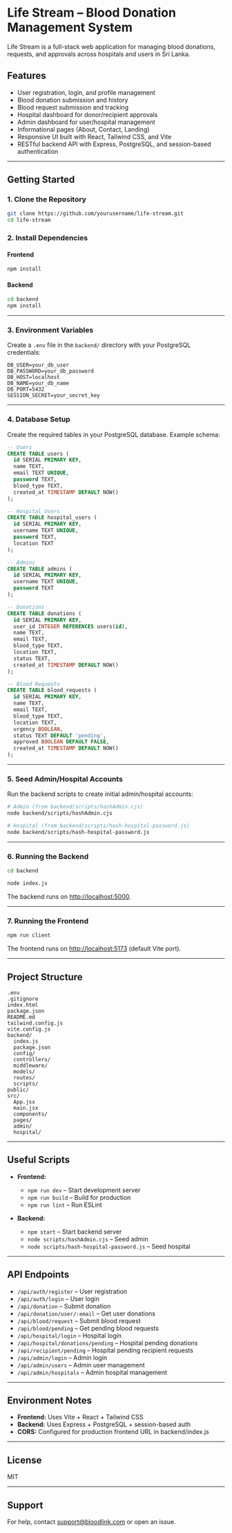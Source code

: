 # Life Stream – Blood Donation Management System

Life Stream is a full-stack web application for managing blood donations, requests, and approvals across hospitals and users in Sri Lanka.

## Features

- User registration, login, and profile management
- Blood donation submission and history
- Blood request submission and tracking
- Hospital dashboard for donor/recipient approvals
- Admin dashboard for user/hospital management
- Informational pages (About, Contact, Landing)
- Responsive UI built with React, Tailwind CSS, and Vite
- RESTful backend API with Express, PostgreSQL, and session-based authentication

---

## Getting Started

### 1. Clone the Repository

```sh
git clone https://github.com/yourusername/life-stream.git
cd life-stream
```

### 2. Install Dependencies

#### Frontend

```sh
npm install
```

#### Backend

```sh
cd backend
npm install
```

---

### 3. Environment Variables

Create a `.env` file in the `backend/` directory with your PostgreSQL credentials:

```
DB_USER=your_db_user
DB_PASSWORD=your_db_password
DB_HOST=localhost
DB_NAME=your_db_name
DB_PORT=5432
SESSION_SECRET=your_secret_key
```

---

### 4. Database Setup

Create the required tables in your PostgreSQL database. Example schema:

```sql
-- Users
CREATE TABLE users (
  id SERIAL PRIMARY KEY,
  name TEXT,
  email TEXT UNIQUE,
  password TEXT,
  blood_type TEXT,
  created_at TIMESTAMP DEFAULT NOW()
);

-- Hospital Users
CREATE TABLE hospital_users (
  id SERIAL PRIMARY KEY,
  username TEXT UNIQUE,
  password TEXT,
  location TEXT
);

-- Admins
CREATE TABLE admins (
  id SERIAL PRIMARY KEY,
  username TEXT UNIQUE,
  password TEXT
);

-- Donations
CREATE TABLE donations (
  id SERIAL PRIMARY KEY,
  user_id INTEGER REFERENCES users(id),
  name TEXT,
  email TEXT,
  blood_type TEXT,
  location TEXT,
  status TEXT,
  created_at TIMESTAMP DEFAULT NOW()
);

-- Blood Requests
CREATE TABLE blood_requests (
  id SERIAL PRIMARY KEY,
  name TEXT,
  email TEXT,
  blood_type TEXT,
  location TEXT,
  urgency BOOLEAN,
  status TEXT DEFAULT 'pending',
  approved BOOLEAN DEFAULT FALSE,
  created_at TIMESTAMP DEFAULT NOW()
);
```

---

### 5. Seed Admin/Hospital Accounts

Run the backend scripts to create initial admin/hospital accounts:

```sh
# Admin (from backend/scripts/hashAdmin.cjs)
node backend/scripts/hashAdmin.cjs

# Hospital (from backend/scripts/hash-hospital-password.js)
node backend/scripts/hash-hospital-password.js
```

---

### 6. Running the Backend

```sh
cd backend

node index.js
```

The backend runs on [http://localhost:5000](http://localhost:5000).

---

### 7. Running the Frontend

```sh
npm run client
```

The frontend runs on [http://localhost:5173](http://localhost:5173) (default Vite port).

---

## Project Structure

```
.env
.gitignore
index.html
package.json
README.md
tailwind.config.js
vite.config.js
backend/
  index.js
  package.json
  config/
  controllers/
  middleware/
  models/
  routes/
  scripts/
public/
src/
  App.jsx
  main.jsx
  components/
  pages/
  admin/
  hospital/
```

---

## Useful Scripts

- **Frontend:**

  - `npm run dev` – Start development server
  - `npm run build` – Build for production
  - `npm run lint` – Run ESLint

- **Backend:**
  - `npm start` – Start backend server
  - `node scripts/hashAdmin.cjs` – Seed admin
  - `node scripts/hash-hospital-password.js` – Seed hospital

---

## API Endpoints

- `/api/auth/register` – User registration
- `/api/auth/login` – User login
- `/api/donation` – Submit donation
- `/api/donation/user/:email` – Get user donations
- `/api/blood/request` – Submit blood request
- `/api/blood/pending` – Get pending blood requests
- `/api/hospital/login` – Hospital login
- `/api/hospital/donations/pending` – Hospital pending donations
- `/api/recipient/pending` – Hospital pending recipient requests
- `/api/admin/login` – Admin login
- `/api/admin/users` – Admin user management
- `/api/admin/hospitals` – Admin hospital management

---

## Environment Notes

- **Frontend:** Uses Vite + React + Tailwind CSS
- **Backend:** Uses Express + PostgreSQL + session-based auth
- **CORS:** Configured for production frontend URL in backend/index.js

---

## License

MIT

---

## Support

For help, contact [support@bloodlink.com](mailto:support@bloodlink.com) or open an issue.
